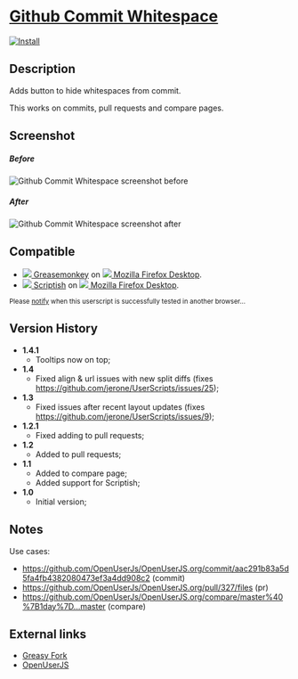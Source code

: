 # [Github Commit Whitespace](https://github.com/jerone/UserScripts/tree/master/Github_Commit_Whitespace)

[![Install](https://raw.github.com/jerone/UserScripts/master/_resources/Install-button.jpg)](https://github.com/jerone/UserScripts/raw/master/Github_Commit_Whitespace/Github_Commit_Whitespace.user.js)


## Description

Adds button to hide whitespaces from commit.

This works on commits, pull requests and compare pages.


## Screenshot

##### Before
![Github Commit Whitespace screenshot before](https://github.com/jerone/UserScripts/raw/master/Github_Commit_Whitespace/screenshot_before.jpg)
##### After
![Github Commit Whitespace screenshot after](https://github.com/jerone/UserScripts/raw/master/Github_Commit_Whitespace/screenshot_after.jpg)


## Compatible

* [![](https://raw.github.com/jerone/UserScripts/master/_resources/Greasemonkey.png) Greasemonkey](https://addons.mozilla.org/firefox/addon/greasemonkey/) on [![](https://raw.github.com/jerone/UserScripts/master/_resources/Firefox.png) Mozilla Firefox Desktop](http://www.mozilla.org/en-US/firefox/fx/#desktop).
* [![](https://raw.github.com/jerone/UserScripts/master/_resources/Scriptish.png) Scriptish](https://addons.mozilla.org/firefox/addon/scriptish/) on [![](https://raw.github.com/jerone/UserScripts/master/_resources/Firefox.png) Mozilla Firefox Desktop](http://www.mozilla.org/en-US/firefox/fx/#desktop).

<sub>Please [notify](https://github.com/jerone/UserScripts/issues/new?title=Userscript%20%3Cname%3E%20%28%3Cversion%3E%29%20also%20works%20in%20%3Cbrowser%3E%20on%20%3Cdesktop/device%3E) when this userscript is successfully tested in another browser...</sub>


## Version History

* **1.4.1**
    * Tooltips now on top;
* **1.4**
    * Fixed align & url issues with new split diffs (fixes https://github.com/jerone/UserScripts/issues/25);
* **1.3**
    * Fixed issues after recent layout updates (fixes https://github.com/jerone/UserScripts/issues/9);
* **1.2.1**
    * Fixed adding to pull requests;
* **1.2**
    * Added to pull requests;
* **1.1**
    * Added to compare page;
    * Added support for Scriptish;
* **1.0**
    * Initial version;


## Notes

Use cases:

* https://github.com/OpenUserJs/OpenUserJS.org/commit/aac291b83a5d5fa4fb4382080473ef3a4dd908c2 (commit)
* https://github.com/OpenUserJs/OpenUserJS.org/pull/327/files (pr)
* https://github.com/OpenUserJs/OpenUserJS.org/compare/master%40%7B1day%7D...master (compare)


## External links

* [Greasy Fork](https://greasyfork.org/scripts/467-github-commit-whitespace)
* [OpenUserJS](https://openuserjs.org/scripts/jerone/Github_Commit_Whitespace)

